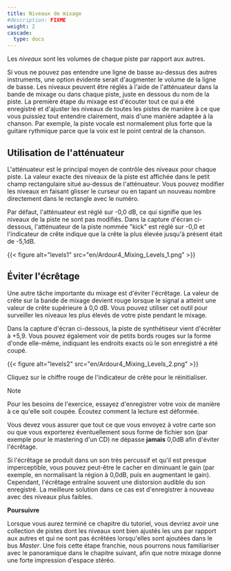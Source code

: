 ```yaml
---
title: Niveaux de mixage
#description: FIXME
weight: 2
cascade:
  type: docs
---
```


Les _niveaux_ sont les volumes de chaque piste par rapport aux autres.

Si vous ne pouvez pas entendre une ligne de basse au-dessus des autres instruments, une option évidente serait d'augmenter le volume de la ligne de basse. Les niveaux peuvent être réglés à l'aide de l'atténuateur dans la bande de mixage ou dans chaque piste, juste en dessous du nom de la piste.
La première étape du mixage est d'écouter tout ce qui a été enregistré et d'ajuster les niveaux de toutes les pistes de manière à ce que vous puissiez tout entendre clairement, mais d'une manière adaptée à la chanson.
Par exemple, la piste vocale est normalement plus forte que la guitare rythmique parce que la voix est le point central de la chanson.

## Utilisation de l'atténuateur

L'atténuateur est le principal moyen de contrôle des niveaux pour chaque piste. La valeur exacte des niveaux de la piste est affichée dans le petit champ rectangulaire situé au-dessus de l'atténuateur.
Vous pouvez modifier les niveaux en faisant glisser le curseur ou en tapant un nouveau nombre directement dans le rectangle avec le numéro.

Par défaut, l'atténuateur est réglé sur -0,0 dB, ce qui signifie que les niveaux de la piste ne sont pas modifiés. Dans la capture d'écran ci-dessous, l'atténuateur de la piste nommée "kick" est réglé sur -0,0 et l'indicateur de crête indique que la crête la plus élevée jusqu'à présent était de -5,1dB.

{{< figure alt="levels1" src="en/Ardour4_Mixing_Levels_1.png" >}} 

## Éviter l'écrêtage

Une autre tâche importante du mixage est d'éviter l'écrêtage. La valeur de crête sur la bande de mixage devient rouge lorsque le signal a atteint une valeur de crête supérieure à 0,0 dB. Vous pouvez utiliser cet outil pour surveiller les niveaux les plus élevés de votre piste pendant le mixage. 

Dans la capture d'écran ci-dessous, la piste de synthétiseur vient d'écrêter à +5,9. Vous pouvez également voir de petits bords rouges sur la forme d'onde elle-même, indiquant les endroits exacts où le son enregistré a été coupé.

{{< figure alt="levels2" src="en/Ardour4_Mixing_Levels_2.png" >}}

Cliquez sur le chiffre rouge de l'indicateur de crête pour le réinitialiser.

> [!NOTE]
> Pour les besoins de l'exercice, essayez d'enregistrer votre voix de manière à ce qu'elle soit coupée. Écoutez comment la lecture est déformée.

Vous devez vous assurer que tout ce que vous envoyez à votre carte son ou que vous exporterez éventuellement sous forme de fichier son (par exemple pour le mastering d'un CD) ne dépasse **jamais** 0,0dB afin d'éviter l'écrêtage.

Si l'écrêtage se produit dans un son très percussif et qu'il est presque imperceptible, vous pouvez peut-être le cacher en diminuant le gain (par exemple, en normalisant la région à 0,0dB, puis en augmentant le gain). Cependant, l'écrêtage entraîne souvent une distorsion audible du son enregistré. La meilleure solution dans ce cas est d'enregistrer à nouveau avec des niveaux plus faibles.

**Poursuivre**

Lorsque vous aurez terminé ce chapitre du tutoriel, vous devriez avoir une collection de pistes dont les niveaux sont bien ajustés les uns par rapport aux autres et qui ne sont pas écrêtées lorsqu'elles sont ajoutées dans le bus _Master_.
Une fois cette étape franchie, nous pourrons nous familiariser avec le panoramique dans le chapitre suivant, afin que notre mixage donne une forte impression d'espace stéréo.